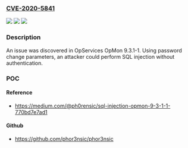 ### [CVE-2020-5841](https://cve.mitre.org/cgi-bin/cvename.cgi?name=CVE-2020-5841)
![](https://img.shields.io/static/v1?label=Product&message=n%2Fa&color=blue)
![](https://img.shields.io/static/v1?label=Version&message=n%2Fa&color=blue)
![](https://img.shields.io/static/v1?label=Vulnerability&message=n%2Fa&color=brighgreen)

### Description

An issue was discovered in OpServices OpMon 9.3.1-1. Using password change parameters, an attacker could perform SQL injection without authentication.

### POC

#### Reference
- https://medium.com/@ph0rensic/sql-injection-opmon-9-3-1-1-770bd7e7ad1

#### Github
- https://github.com/phor3nsic/phor3nsic

